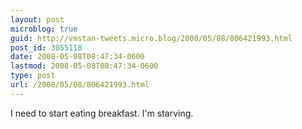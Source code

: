```yaml
---
layout: post
microblog: true
guid: http://vmstan-tweets.micro.blog/2008/05/08/806421993.html
post_id: 3055118
date: 2008-05-08T08:47:34-0600
lastmod: 2008-05-08T08:47:34-0600
type: post
url: /2008/05/08/806421993.html
---
```

I need to start eating breakfast. I'm starving.
